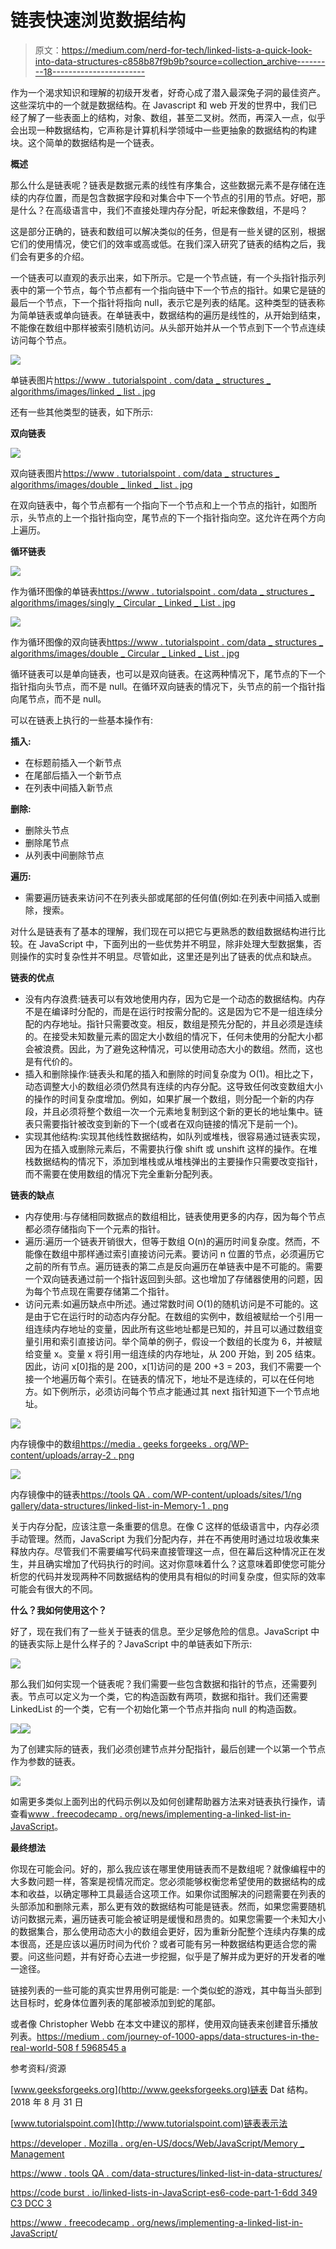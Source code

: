 # 链表快速浏览数据结构

> 原文：<https://medium.com/nerd-for-tech/linked-lists-a-quick-look-into-data-structures-c858b87f9b9b?source=collection_archive---------18----------------------->

作为一个渴求知识和理解的初级开发者，好奇心成了潜入最深兔子洞的最佳资产。这些深坑中的一个就是数据结构。在 Javascript 和 web 开发的世界中，我们已经了解了一些表面上的结构，对象、数组，甚至二叉树。然而，再深入一点，似乎会出现一种数据结构，它声称是计算机科学领域中一些更抽象的数据结构的构建块。这个简单的数据结构是一个链表。

**概述**

那么什么是链表呢？链表是数据元素的线性有序集合，这些数据元素不是存储在连续的内存位置，而是包含数据字段和对集合中下一个节点的引用的节点。好吧，那是什么？在高级语言中，我们不直接处理内存分配，听起来像数组，不是吗？

这是部分正确的，链表和数组可以解决类似的任务，但是有一些关键的区别，根据它们的使用情况，使它们的效率或高或低。在我们深入研究了链表的结构之后，我们会有更多的介绍。

一个链表可以直观的表示出来，如下所示。它是一个节点链，有一个头指针指示列表中的第一个节点，每个节点都有一个指向链中下一个节点的指针。如果它是链的最后一个节点，下一个指针将指向 null，表示它是列表的结尾。这种类型的链表称为简单链表或单向链表。在单链表中，数据结构的遍历是线性的，从开始到结束，不能像在数组中那样被索引随机访问。从头部开始并从一个节点到下一个节点连续访问每个节点。

![](img/49e42266202583458adfc247cba9b963.png)

单链表图片[https://www . tutorialspoint . com/data _ structures _ algorithms/images/linked _ list . jpg](https://www.tutorialspoint.com/data_structures_algorithms/images/linked_list.jpg)

还有一些其他类型的链表，如下所示:

**双向链表**

![](img/24860d3fc282dca56f7690aaa3413a5a.png)

双向链表图片[https://www . tutorialspoint . com/data _ structures _ algorithms/images/double _ linked _ list . jpg](https://www.tutorialspoint.com/data_structures_algorithms/images/doubly_linked_list.jpg)

在双向链表中，每个节点都有一个指向下一个节点和上一个节点的指针，如图所示，头节点的上一个指针指向空，尾节点的下一个指针指向空。这允许在两个方向上遍历。

**循环链表**

![](img/ad1993726600d6017811b3bb5425ede6.png)

作为循环图像的单链表[https://www . tutorialspoint . com/data _ structures _ algorithms/images/singly _ Circular _ Linked _ List . jpg](https://www.tutorialspoint.com/data_structures_algorithms/images/singly_circular_linked_list.jpg)

![](img/29ffeb065389f5c46d2a43d6fdff31b7.png)

作为循环图像的双向链表[https://www . tutorialspoint . com/data _ structures _ algorithms/images/double _ Circular _ Linked _ List . jpg](https://www.tutorialspoint.com/data_structures_algorithms/images/doubly_circular_linked_list.jpg)

循环链表可以是单向链表，也可以是双向链表。在这两种情况下，尾节点的下一个指针指向头节点，而不是 null。在循环双向链表的情况下，头节点的前一个指针指向尾节点，而不是 null。

可以在链表上执行的一些基本操作有:

**插入:**

*   在标题前插入一个新节点
*   在尾部后插入一个新节点
*   在列表中间插入新节点

**删除:**

*   删除头节点
*   删除尾节点
*   从列表中间删除节点

**遍历:**

*   需要遍历链表来访问不在列表头部或尾部的任何值(例如:在列表中间插入或删除，搜索。

对什么是链表有了基本的理解，我们现在可以把它与更熟悉的数组数据结构进行比较。在 JavaScript 中，下面列出的一些优势并不明显，除非处理大型数据集，否则操作的实时复杂性并不明显。尽管如此，这里还是列出了链表的优点和缺点。

**链表的优点**

*   没有内存浪费:链表可以有效地使用内存，因为它是一个动态的数据结构。内存不是在编译时分配的，而是在运行时按需分配的。这是因为它不是一组连续分配的内存地址。指针只需要改变。相反，数组是预先分配的，并且必须是连续的。在接受未知数量元素的固定大小数组的情况下，任何未使用的分配大小都会被浪费。因此，为了避免这种情况，可以使用动态大小的数组。然而，这也是有代价的。
*   插入和删除操作:链表头和尾的插入和删除的时间复杂度为 O(1)。相比之下，动态调整大小的数组必须仍然具有连续的内存分配。这导致任何改变数组大小的操作的时间复杂度增加。例如，如果扩展一个数组，则分配一个新的内存段，并且必须将整个数组一次一个元素地复制到这个新的更长的地址集中。链表只需要指针被改变到新的下一个(或者在双向链接的情况下是前一个)。
*   实现其他结构:实现其他线性数据结构，如队列或堆栈，很容易通过链表实现，因为在插入或删除元素后，不需要执行像 shift 或 unshift 这样的操作。在堆栈数据结构的情况下，添加到堆栈或从堆栈弹出的主要操作只需要改变指针，而不需要在使用数组的情况下完全重新分配列表。

**链表的缺点**

*   内存使用:与存储相同数据点的数组相比，链表使用更多的内存，因为每个节点都必须存储指向下一个元素的指针。
*   遍历:遍历一个链表开销很大，但等于数组 O(n)的遍历时间复杂度。然而，不能像在数组中那样通过索引直接访问元素。要访问 n 位置的节点，必须遍历它之前的所有节点。遍历链表的第二点是反向遍历在单链表中是不可能的。需要一个双向链表通过前一个指针返回到头部。这也增加了存储器使用的问题，因为每个节点现在需要存储第二个指针。
*   访问元素:如遍历缺点中所述。通过常数时间 O(1)的随机访问是不可能的。这是由于它在运行时的动态内存分配。在数组的实例中，数组被赋给一个引用一组连续内存地址的变量，因此所有这些地址都是已知的，并且可以通过数组变量引用和索引直接访问。举个简单的例子，假设一个数组的长度为 6，并被赋给变量 x。变量 x 将引用一组连续的内存地址，从 200 开始，到 205 结束。因此，访问 x[0]指的是 200，x[1]访问的是 200 +3 = 203，我们不需要一个接一个地遍历每个索引。在链表的情况下，地址不是连续的，可以在任何地方。如下例所示，必须访问每个节点才能通过其 next 指针知道下一个节点地址。

![](img/0cca1ac7873eb10790354a8619121037.png)

内存镜像中的数组[https://media . geeks forgeeks . org/WP-content/uploads/array-2 . png](https://media.geeksforgeeks.org/wp-content/uploads/array-2.png)

![](img/e95ff294cea9f0ebbb2e5e181b5aadca.png)

内存镜像中的链表[https://tools QA . com/WP-content/uploads/sites/1/ng gallery/data-structures/linked-list-in-Memory-1 . png](https://toolsqa.com/wp-content/uploads/sites/1/nggallery/data-structures/linked-list-in-memory-1.png)

关于内存分配，应该注意一条重要的信息。在像 C 这样的低级语言中，内存必须手动管理。然而，JavaScript 为我们分配内存，并在不再使用时通过垃圾收集来释放内存。尽管我们不需要编写代码来直接管理这一点，但在幕后这种情况正在发生，并且确实增加了代码执行的时间。这对你意味着什么？这意味着即使您可能分析您的代码并发现两种不同数据结构的使用具有相似的时间复杂度，但实际的效率可能会有很大的不同。

**什么？我如何使用这个？**

好了，现在我们有了一些关于链表的信息。至少足够危险的信息。JavaScript 中的链表实际上是什么样子的？JavaScript 中的单链表如下所示:

![](img/5f3da7ef02c775d146775ec4565c5136.png)

那么我们如何实现一个链表呢？我们需要一些包含数据和指针的节点，还需要列表。节点可以定义为一个类，它的构造函数有两项，数据和指针。我们还需要 LinkedList 的一个类，它有一个初始化第一个节点并指向 null 的构造函数。

![](img/baffaffbaa8052e7f86f19e0af751949.png)![](img/121f036ee62ac91a0de642e75a6152ce.png)

为了创建实际的链表，我们必须创建节点并分配指针，最后创建一个以第一个节点作为参数的链表。

![](img/57a02df90c74265a94298c10499479e0.png)

如需更多类似上面列出的代码示例以及如何创建帮助器方法来对链表执行操作，请查看[www . freecodecamp . org/news/implementing-a-linked-list-in-JavaScript](http://www.freecodecamp.org/news/implementing-a-linked-list-in-javascript)。

**最终想法**

你现在可能会问。好的，那么我应该在哪里使用链表而不是数组呢？就像编程中的大多数问题一样，答案是视情况而定。您必须能够权衡您希望使用的数据结构的成本和收益，以确定哪种工具最适合这项工作。如果你试图解决的问题需要在列表的头部添加和删除元素，那么更有效的数据结构可能是链表。然而，如果您需要随机访问数据元素，遍历链表可能会被证明是缓慢和昂贵的。如果您需要一个未知大小的数据集合，那么使用动态大小的数组会更好，因为重新分配整个连续内存集的成本很高，还是应该以遍历时间为代价？或者可能有另一种数据结构更适合您的需要。问这些问题，并有好奇心去进一步挖掘，似乎是了解并成为更好的开发者的唯一途径。

链接列表的一些可能的真实世界用例可能是:
一个类似蛇的游戏，其中每当头部到达目标时，蛇身体位置列表的尾部被添加到蛇的尾部。

或者像 Christopher Webb 在本文中建议的那样，使用双向链表来创建音乐播放列表。[https://medium . com/journey-of-1000-apps/data-structures-in-the-real-world-508 f 5968545 a](/journey-of-one-thousand-apps/data-structures-in-the-real-world-508f5968545a)

参考资料/资源

[www.geeksforgeeks.org](http://www.geeksforgeeks.org)链表 Dat 结构。2018 年 8 月 31 日

[www.tutorialspoint.com](http://www.tutorialspoint.com)链表表示法

[https://developer . Mozilla . org/en-US/docs/Web/JavaScript/Memory _ Management](https://developer.mozilla.org/en-US/docs/Web/JavaScript/Memory_Management)

[https://www . tools QA . com/data-structures/linked-list-in-data-structures/](https://www.toolsqa.com/data-structures/linked-list-in-data-structures/)

[https://code burst . io/linked-lists-in-JavaScript-es6-code-part-1-6dd 349 C3 DCC 3](https://codeburst.io/linked-lists-in-javascript-es6-code-part-1-6dd349c3dcc3)

[https://www . freecodecamp . org/news/implementing-a-linked-list-in-JavaScript/](https://www.freecodecamp.org/news/implementing-a-linked-list-in-javascript/)